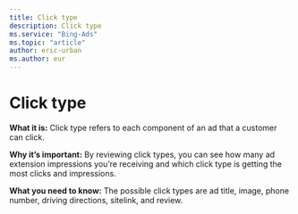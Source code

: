 ```yaml
---
title: Click type
description: Click type
ms.service: "Bing-Ads"
ms.topic: "article"
author: eric-urban
ms.author: eur
---
```


# Click type

**What it is:**    Click type refers to each component of an ad that a customer can click.

**Why it’s important:**    By reviewing click types, you can see how many ad extension impressions you’re receiving and which click type is getting the most clicks and impressions.

**What you need to know:**    The possible click types are ad title, image, phone number, driving directions, sitelink, and review.


